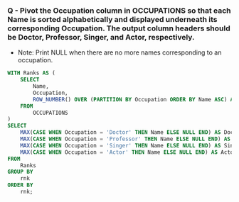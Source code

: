 ###  Q - Pivot the Occupation column in OCCUPATIONS so that each Name is sorted alphabetically and displayed underneath its corresponding Occupation. The output column headers should be Doctor, Professor, Singer, and Actor, respectively.

- Note: Print NULL when there are no more names corresponding to an occupation.

```sql
WITH Ranks AS (
    SELECT 
        Name,
        Occupation,
        ROW_NUMBER() OVER (PARTITION BY Occupation ORDER BY Name ASC) AS rnk 
    FROM 
        OCCUPATIONS
)
SELECT 
    MAX(CASE WHEN Occupation = 'Doctor' THEN Name ELSE NULL END) AS Doctor,
    MAX(CASE WHEN Occupation = 'Professor' THEN Name ELSE NULL END) AS Professor,
    MAX(CASE WHEN Occupation = 'Singer' THEN Name ELSE NULL END) AS Singer,
    MAX(CASE WHEN Occupation = 'Actor' THEN Name ELSE NULL END) AS Actor
FROM 
    Ranks
GROUP BY 
    rnk
ORDER BY 
    rnk;

